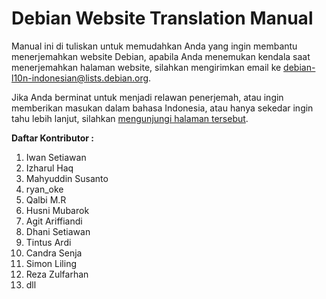 Debian Website Translation Manual
=================================

Manual ini di tuliskan untuk memudahkan Anda yang ingin membantu menerjemahkan website Debian, 
apabila Anda menemukan kendala saat menerjemahkan halaman website, silahkan mengirimkan email 
ke [debian-l10n-indonesian@lists.debian.org](mailto:debian-l10n-indonesian@lists.debian.org).

Jika Anda berminat untuk menjadi relawan penerjemah, atau ingin memberikan masukan dalam bahasa Indonesia, 
atau hanya sekedar ingin tahu lebih lanjut, silahkan [mengunjungi halaman tersebut](http://debian-id.alioth.debian.org/ "IDDP Homepage").

**Daftar Kontributor :**

1. Iwan Setiawan
2. Izharul Haq
3. Mahyuddin Susanto
4. ryan_oke
5. Qalbi M.R
6. Husni Mubarok
7. Agit Ariffiandi
8. Dhani Setiawan
9. Tintus Ardi
10. Candra Senja
11. Simon Liling
12. Reza Zulfarhan
13. dll



